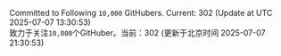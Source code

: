 Committed to Following `10,000` GitHubers. Current: <!-- FOLLOWING_COUNT -->302<!-- FOLLOWING_COUNT --> (Update at UTC <!-- LAST_UPDATED -->2025-07-07 13:30:53<!-- LAST_UPDATED -->)<br>
致力于关注`10,000`个GitHuber。当前：<!-- FOLLOWING_COUNT -->302<!-- FOLLOWING_COUNT --> (更新于北京时间 <!-- LAST_UPDATED_CST -->2025-07-07 21:30:53<!-- LAST_UPDATED_CST -->)
